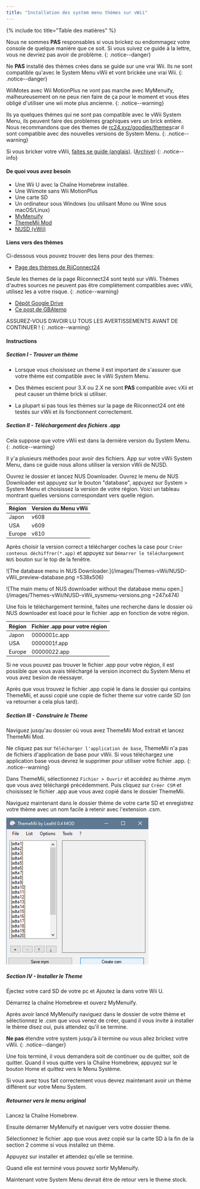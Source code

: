 ```yaml
---
title: "Installation des system menu thèmes sur vWii"
---
```


{% include toc title="Table des matières" %}




Nous ne sommes **PAS** responsables si vous brickez ou endommagez votre console de quelque manière que ce soit. Si vous suivez ce guide à la lettre, vous ne devriez pas avoir de problème.
{: .notice--danger}

Ne **PAS** installé des thèmes crées dans se guide sur une vrai Wii. Ils ne sont compatible qu'avec le System Menu vWii et vont brickée une vrai Wii.
{: .notice--danger}

WiiMotes avec Wii MotionPlus ne vont pas marche avec MyMenuify, malheureusement on ne peux rien faire de ça pour le moment et vous êtes obligé d'utiliser une wii mote plus ancienne.
{: .notice--warning}

Ils ya quelques thémes qui ne sont pas compatible avec le vWii System Menu, ils peuvent faire des problemes graphiques vers un brick entière. Nous recommandons que des themes de [rc24.xyz/goodies/themes](https://rc24.xyz/goodies/themes/)car il sont compatible avec des nouvelles versions de System Menu.
{: .notice--warning}

Si vous bricker votre vWii, [faites se guide (anglais)](https://gbatemp.net/threads/guide-vwii-unbrick-guide-by-garyodernichts.528329). ([Archive](https://web.archive.org/web/20200213194233/https://gbatemp.net/threads/guide-vwii-unbrick-guide-by-garyodernichts.528329/))
{: .notice--info}

#### De quoi vous avez besoin

* Une Wii U avec la Chaîne Homebrew installée.
* Une Wiimote sans Wii MotionPlus
* Une carte SD
* Un ordinateur sous Windows (ou utilisant Mono ou Wine sous macOS/Linux)
* [MyMenuify](/assets/files/Mymenuify-Old-vWii.zip)
* [ThemeMii Mod](/assets/files/New_Thememii_MOD.rar)
* [NUSD (vWii)](/assets/files/NUSDownloader-vwii.zip)


#### Liens vers des thèmes

Ci-dessous vous pouvez trouver des liens pour des themes:

* [Page des thèmes de RiiConnect24](https://rc24.xyz/goodies/themes/)

Seule les themes de la page Riiconnect24 sont testé sur vWii. Thémes d'autres sources ne peuvent pas être complètement compatibles avec vWii, utilisez les a votre risque.
{: .notice--warning}

* [Dépôt Google Drive](https://drive.google.com/drive/folders/19tyeVQ--bJ0ZUTNg5yvAGvc3G4-euEpm?usp=sharing)
* [Ce post de GBAtemp](https://gbatemp.net/threads/wii-theme-team-creations-v2.336596/)

ASSUREZ-VOUS D’AVOIR LU TOUS LES AVERTISSEMENTS AVANT DE CONTINUER !
{: .notice--warning}

#### Instructions

##### Section I - Trouver un thème

* Lorsque vous choisissez un theme il est important de s'assurer que votre thème est compatible avec le vWii System Menu.

* Des thèmes escient pour 3.X ou 2.X ne sont **PAS** compatible avec vXii et peut causer un thème brick si utiliser.

* La plupart si pas tous les thèmes sur la page de Riiconnect24 ont été testés sur vWii et ils fonctionnent correctement.

##### Section II - Téléchargement des fichiers .app


Cela suppose que votre vWii est dans la dernière version du System Menu.
{: .notice--warning}

Il y'a plusieurs méthodes pour avoir des fichiers. App sur votre vWii System Menu, dans ce guide nous allons utiliser la version vWii de NUSD.

Ouvrez le dossier et lancez NUS Downloader. Ouvrez le menu de NUS Downloader est appuyez sur le bouton "database", appuyez sur System > System Menu et choisissez la version de votre région. Voici un tableau montrant quelles versions correspondant vers quelle région.

| Région | Version du Menu vWii |
| ------ | -------------------- |
| Japon  | v608                 |
| USA    | v609                 |
| Europe | v610                 |

Après choisir la version correct a télécharger coches la case pour `Créer contenus déchiffrer(*.app)` et appuyez sur `Démarrer le téléchargement NUS` bouton sur le top de la fenêtre.

!\[The database menu in NUS Downloader.\](/images/Themes-vWii/NUSD-vWii_preview-database.png =538x506)



!\[The main menu of NUS downloader without the database menu open.\](/images/Themes-vWii/NUSD-vWii_sysmenu-versions.png =247x474)


Une fois le téléchargement terminé, faites une recherche dans le dossier où NUS downloader est loacé pour le fichier .app en fonction de votre région.

| Région | Fichier .app pour votre région |
| ------ | ------------------------------ |
| Japon  | 0000001c.app                   |
| USA    | 0000001f.app                   |
| Europe | 00000022.app                   |

Si ne vous pouvez pas trouver le fichier .app pour votre région, il est possible que vous avais téléchargé la version incorrect du System Menu et vous avez besion de réessayer.

Après que vous trouvez le fichier .app copié le dans le dossier qui contains ThemeMii, et aussi copié une copie de ficher theme sur votre carde SD (on va retourner a cela plus tard).

##### Section III - Construire le Theme

Naviguez jusqu'au dossier où vous avez ThemeMii Mod extrait et lancez ThemeMii Mod.

Ne cliquez pas sur `Télécharger l'application de base`, ThemeMii n'a pas de fichiers d'application de base pour vWii. Si vous téléchargez une application base vous devrez le supprimer pour utiliser votre fichier .app.
{: .notice--warning}

Dans ThemeMii, sélectionnez `Fichier > Ouvrir` et accédez au thème .mym que vous avez téléchargé précédemment. Puis cliquez sur `Créer CSM` et choisissez le fichier .app aue vous avez copié dans le dossier ThemeMii.

Naviguez maintenant dans le dossier thème de votre carte SD et enregistrez votre thème avec un nom facile à retenir avec l'extension .csm.

![Une image du menu ThemeMii pour que vous puissiez mieux comprendre.](/images/Themes-vWii/ThemeMii-Mod-Preview_vWii.png)



##### Section IV - Installer le Theme

Éjectez votre card SD de votre pc et Ajoutez la dans votre Wii U.

Démarrez la chaîne Homebrew et ouverz MyMenuify.

Après avoir lancé MyMenuify naviguez dans le dossier de votre thème et sélectionnez le .csm que vous venez de créer, quand il vous invite à installer le thème disez oui, puis attendez qu'il se termine.

**Ne pas** étendre votre system jusqu'à il termine ou vous allez brickez votre vWii.
{: .notice--danger}

Une fois terminé, il vous demandera soit de continuer ou de quitter, soit de quitter. Quand il vous quitte vers la Chaîne Homebrew, appuyez sur le bouton Home et quittez vers le Menu Système.

Si vous avez tous fait correctement vous devrez maintenant avoir un thème différent sur votre Menu System.

##### Retourner vers le menu original

Lancez la Chaîne Homebrew.

Ensuite démarrer MyMenuify et naviguer vers votre dossier theme.

Sélectionnez le fichier .app que vous avez copié sur la carte SD à la fin de la section 2 comme si vous installez un thème.

Appuyez sur installer et attendez qu'elle se termine.

Quand elle est terminé vous pouvez sortir MyMenuify.

Maintenant votre System Menu devrait être de retour vers le theme stock.


